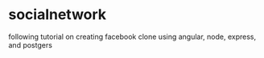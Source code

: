 # socialnetwork
following tutorial on creating facebook clone using angular, node, express, and postgers
